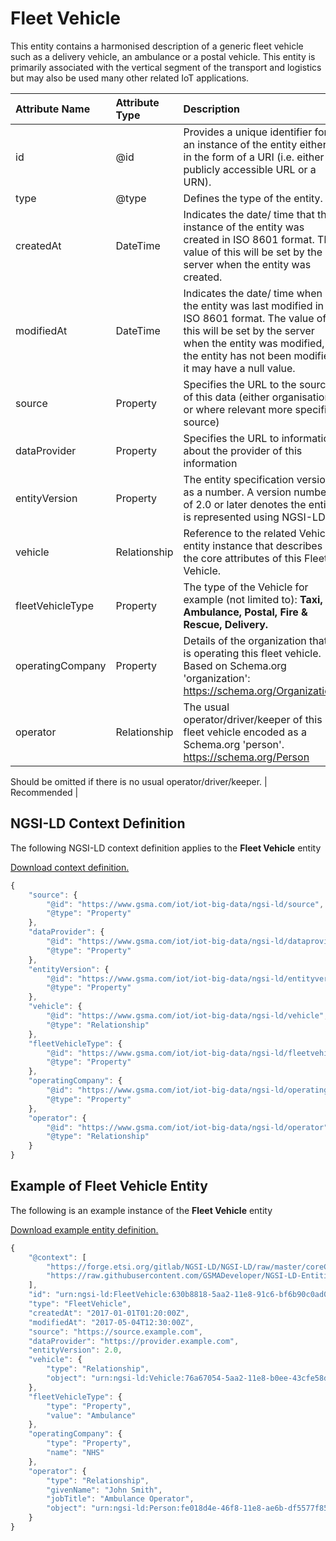 # Fleet Vehicle
This entity contains a harmonised description of a generic fleet vehicle such as a delivery vehicle, an ambulance or a postal vehicle. This entity is primarily associated with the vertical segment of the transport and logistics but may also be used many other related IoT applications.

| Attribute Name | Attribute Type | Description | Constraint |
|:--- |:--- |:--- |:---:|
| id | @id | Provides a unique identifier for an instance of the entity either in the form of a URI (i.e. either a publicly accessible URL or a URN). | Mandatory |
| type | @type | Defines the type of the entity. | Mandatory |
| createdAt | DateTime | Indicates the date/ time that the instance of the entity was created in ISO 8601 format. The value of this will be set by the server when the entity was created. | Mandatory |
| modifiedAt | DateTime | Indicates the date/ time when the entity was last modified in ISO 8601 format. The value of this will be set by the server when the entity was modified, if the entity has not been modified it may have a null value. | Optional |
| source | Property | Specifies the URL to the source of this data (either organisation or where relevant more specific source) | Recommended |
| dataProvider | Property | Specifies the URL to information about the provider of this information | Recommended |
| entityVersion | Property | The entity specification version as a number. A version number of 2.0 or later denotes the entity is represented using NGSI-LD | Recommended |
| vehicle | Relationship | Reference to the related Vehicle entity instance that describes the core attributes of this Fleet Vehicle. | Mandatory |
| fleetVehicleType | Property | The type of the Vehicle for example (not limited to): **Taxi, Ambulance, Postal, Fire & Rescue, Delivery.** | Mandatory |
| operatingCompany | Property | Details of the organization that is operating this fleet vehicle. Based on Schema.org 'organization': https://schema.org/Organization | Mandatory |
| operator | Relationship | The usual operator/driver/keeper of this fleet vehicle encoded as a Schema.org 'person'. https://schema.org/Person

Should be omitted if there is no usual operator/driver/keeper. | Recommended |

## NGSI-LD Context Definition
The following NGSI-LD context definition applies to the **Fleet Vehicle** entity

[Download context definition.](../examples/Fleet-Vehicle-context.jsonld)

```JavaScript
{
    "source": {
        "@id": "https://www.gsma.com/iot/iot-big-data/ngsi-ld/source",
        "@type": "Property"
    },
    "dataProvider": {
        "@id": "https://www.gsma.com/iot/iot-big-data/ngsi-ld/dataprovider",
        "@type": "Property"
    },
    "entityVersion": {
        "@id": "https://www.gsma.com/iot/iot-big-data/ngsi-ld/entityversion",
        "@type": "Property"
    },
    "vehicle": {
        "@id": "https://www.gsma.com/iot/iot-big-data/ngsi-ld/vehicle",
        "@type": "Relationship"
    },
    "fleetVehicleType": {
        "@id": "https://www.gsma.com/iot/iot-big-data/ngsi-ld/fleetvehicletype",
        "@type": "Property"
    },
    "operatingCompany": {
        "@id": "https://www.gsma.com/iot/iot-big-data/ngsi-ld/operatingcompany",
        "@type": "Property"
    },
    "operator": {
        "@id": "https://www.gsma.com/iot/iot-big-data/ngsi-ld/operator",
        "@type": "Relationship"
    }
}
```
## Example of Fleet Vehicle Entity
The following is an example instance of the **Fleet Vehicle** entity

[Download example entity definition.](../examples/Fleet-Vehicle.jsonld)

```JavaScript
{
    "@context": [
        "https://forge.etsi.org/gitlab/NGSI-LD/NGSI-LD/raw/master/coreContext/ngsi-ld-core-context.json",
        "https://raw.githubusercontent.com/GSMADeveloper/NGSI-LD-Entities/master/examples/Fleet-Vehicle-context.jsonld"
    ],
    "id": "urn:ngsi-ld:FleetVehicle:630b8818-5aa2-11e8-91c6-bf6b90c0ad02",
    "type": "FleetVehicle",
    "createdAt": "2017-01-01T01:20:00Z",
    "modifiedAt": "2017-05-04T12:30:00Z",
    "source": "https://source.example.com",
    "dataProvider": "https://provider.example.com",
    "entityVersion": 2.0,
    "vehicle": {
        "type": "Relationship",
        "object": "urn:ngsi-ld:Vehicle:76a67054-5aa2-11e8-b0ee-43cfe58d3cd1"
    },
    "fleetVehicleType": {
        "type": "Property",
        "value": "Ambulance"
    },
    "operatingCompany": {
        "type": "Property",
        "name": "NHS"
    },
    "operator": {
        "type": "Relationship",
        "givenName": "John Smith",
        "jobTitle": "Ambulance Operator",
        "object": "urn:ngsi-ld:Person:fe018d4e-46f8-11e8-ae6b-df5577f85836"
    }
}
```
